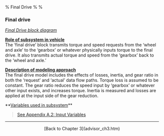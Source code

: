 % Final Drive
% 
% 

### Final drive

*[Final Drive block diagram](fd.gif)*

**<u>Role of subsystem in vehicle</u>** \
The ‘final drive’ block transmits torque and speed requests from the
‘wheel and axle’ to the ‘gearbox’ or whatever physically inputs torque
to the final drive. It also transmits actual torque and speed from the
‘gearbox’ back to the ‘wheel and axle.’

**<u>Description of modeling approach</u>** \
The final drive model includes the effects of losses, inertia, and gear
ratio in both the ‘request’ and ‘actual’ data flow paths. Torque loss is
assumed to be constant. The gear ratio reduces the speed input by
‘gearbox’ or whatever other input exists, and increases torque. Inertia
is measured and losses are applied at the input side of the gear
reduction.

<p>
**<u>Variables used in subsystem</u>**

> [See Appendix A.2: Input
> Variables](advisor_appendices.htm#Input%20Final%20Drive)

* * * * *

<center>
[Back to Chapter 3](advisor_ch3.htm)

</center>
